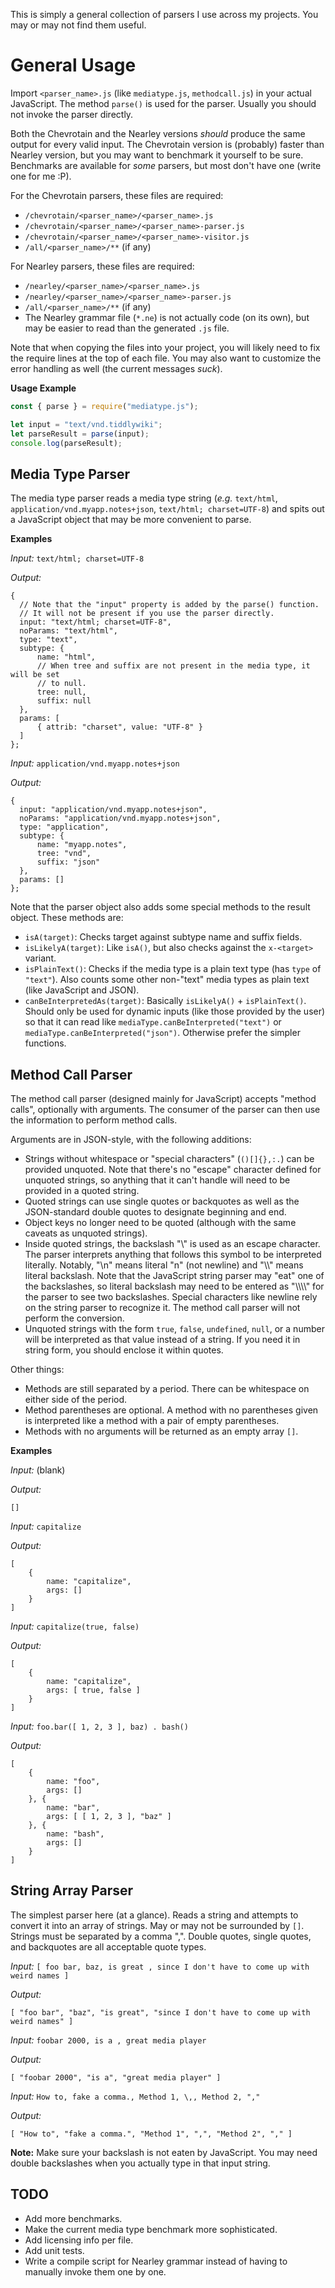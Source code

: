 This is simply a general collection of parsers I use across my projects. You
may or may not find them useful.

General Usage
=============

Import `<parser_name>.js` (like `mediatype.js`, `methodcall.js`) in your actual
JavaScript. The method `parse()` is used for the parser. Usually you should not
invoke the parser directly.

Both the Chevrotain and the Nearley versions _should_ produce the same output 
for every valid input. The Chevrotain version is (probably) faster than Nearley
version, but you may want to benchmark it yourself to be sure. Benchmarks are 
available for _some_ parsers, but most don't have one (write one for me :P).

For the Chevrotain parsers, these files are required:
* `/chevrotain/<parser_name>/<parser_name>.js`
* `/chevrotain/<parser_name>/<parser_name>-parser.js`
* `/chevrotain/<parser_name>/<parser_name>-visitor.js`
* `/all/<parser_name>/**` (if any)

For Nearley parsers, these files are required:
* `/nearley/<parser_name>/<parser_name>.js`
* `/nearley/<parser_name>/<parser_name>-parser.js`
* `/all/<parser_name>/**` (if any)
* The Nearley grammar file (`*.ne`) is not actually code (on its own), but may
  be easier to read than the generated `.js` file.
  
Note that when copying the files into your project, you will likely need to fix
the require lines at the top of each file. You may also want to customize the
error handling as well (the current messages _suck_).


**Usage Example**
```javascript
const { parse } = require("mediatype.js");

let input = "text/vnd.tiddlywiki";
let parseResult = parse(input);
console.log(parseResult);
```

Media Type Parser
-----------------

The media type parser reads a media type string (_e.g._ `text/html`, 
`application/vnd.myapp.notes+json`, `text/html; charset=UTF-8`) and spits out a 
JavaScript object that may be more convenient to parse.

**Examples**

*Input:* `text/html; charset=UTF-8`

*Output:*
```
{
  // Note that the "input" property is added by the parse() function. 
  // It will not be present if you use the parser directly.
  input: "text/html; charset=UTF-8",
  noParams: "text/html",
  type: "text",
  subtype: {
      name: "html",
      // When tree and suffix are not present in the media type, it will be set 
      // to null. 
      tree: null,
      suffix: null
  },
  params: [
      { attrib: "charset", value: "UTF-8" }
  ]
};
```

*Input:* `application/vnd.myapp.notes+json`

*Output:*
```
{
  input: "application/vnd.myapp.notes+json",
  noParams: "application/vnd.myapp.notes+json",
  type: "application",
  subtype: {
      name: "myapp.notes",
      tree: "vnd",
      suffix: "json"
  },
  params: []
};
```

Note that the parser object also adds some special methods to the result object. 
These methods are:

* `isA(target)`: Checks target against subtype name and suffix fields.
* `isLikelyA(target)`: Like `isA()`, but also checks against the `x-<target>` 
                       variant.
* `isPlainText()`: Checks if the media type is a plain text type (has `type` 
                   of `"text"`). Also counts some other non-"text" media types
                   as plain text (like JavaScript and JSON).
* `canBeInterpretedAs(target)`: Basically `isLikelyA()` + `isPlainText()`.
                                Should only be used for dynamic inputs (like 
                                those provided by the user) so that it can read 
                                like `mediaType.canBeInterpreted("text")` or
                                `mediaType.canBeInterpreted("json")`. 
                                Otherwise prefer the simpler functions.

Method Call Parser
------------------

The method call parser (designed mainly for JavaScript) accepts "method calls", 
optionally with arguments. The consumer of the parser can then use the 
information to perform method calls.

Arguments are in JSON-style, with the following additions:
* Strings without whitespace or "special characters" (`()[]{},:.`) can be 
  provided unquoted. Note that there's no "escape" character defined for 
  unquoted strings, so anything that it can't handle will need to be provided in 
  a quoted string. 
* Quoted strings can use single quotes or backquotes as well as the 
  JSON-standard double quotes to designate beginning and end.
* Object keys no longer need to be quoted (although with the same caveats as 
  unquoted strings).
* Inside quoted strings, the backslash "\\" is used as an escape character. The 
  parser interprets anything that follows this symbol to be interpreted 
  literally. Notably, "\n" means literal "n" (not newline) and "\\\\" means 
  literal backslash. Note that the JavaScript string parser may "eat" one of the 
  backslashes, so literal backslash may need to be entered as "\\\\\\\\" for the 
  parser to see two backslashes. Special characters like newline rely on the 
  string parser to recognize it. The method call parser will not perform the 
  conversion.
* Unquoted strings with the form `true`, `false`, `undefined`, `null`, or a 
  number will be interpreted as that value instead of a string. If you need it 
  in string form, you should enclose it within quotes.

Other things:
* Methods are still separated by a period. There can be whitespace on either 
  side of the period.
* Method parentheses are optional. A method with no parentheses given is 
  interpreted like a method with a pair of empty parentheses.
* Methods with no arguments will be returned as an empty array `[]`.

**Examples**

*Input:* (blank)

*Output:*
```
[]
```

*Input:* `capitalize`

*Output:*
```
[
    { 
        name: "capitalize",
        args: []
    }
]
```

*Input:* `capitalize(true, false)`

*Output:*
```
[
    { 
        name: "capitalize",
        args: [ true, false ]
    }
]
```

*Input:* `foo.bar([ 1, 2, 3 ], baz) . bash()`

*Output:*
```
[
    { 
        name: "foo",
        args: []
    }, {
        name: "bar",
        args: [ [ 1, 2, 3 ], "baz" ]
    }, {
        name: "bash",
        args: []
    }
]
```

String Array Parser
-------------------

The simplest parser here (at a glance). Reads a string and attempts to convert 
it into an array of strings. May or may not be surrounded by `[]`. Strings must
be separated by a comma ",". Double quotes, single quotes, and backquotes are
all acceptable quote types.

*Input:* `[ foo bar, baz, is great , since I don't have to come up with weird names ]`

*Output:*
```
[ "foo bar", "baz", "is great", "since I don't have to come up with weird names" ]
```

*Input:* `foobar 2000, is a , great media player`

*Output:*
```
[ "foobar 2000", "is a", "great media player" ]
```

*Input:* `How to, fake a comma., Method 1, \,, Method 2, ","`

*Output:*
```
[ "How to", "fake a comma.", "Method 1", ",", "Method 2", "," ]
```
**Note:** Make sure your backslash is not eaten by JavaScript. You may need 
          double backslashes when you actually type in that input string. 
          
TODO
----

* Add more benchmarks.
* Make the current media type benchmark more sophisticated.
* Add licensing info per file.
* Add unit tests.
* Write a compile script for Nearley grammar instead of having to manually 
  invoke them one by one.
